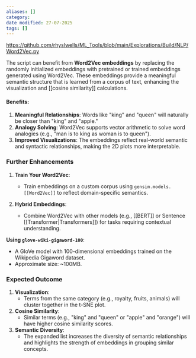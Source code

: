```yaml
---
aliases: []
category:
date modified: 27-07-2025
tags: []
---
```

https://github.com/rhyslwells/ML_Tools/blob/main/Explorations/Build/NLP/Word2Vec.py

The script can benefit from **Word2Vec embeddings** by replacing the randomly initialized embeddings with pretrained or trained embeddings generated using Word2Vec. These embeddings provide a meaningful semantic structure that is learned from a corpus of text, enhancing the visualization and [[cosine similarity]] calculations.

#### Benefits:

1. **Meaningful Relationships**: Words like "king" and "queen" will naturally be closer than "king" and "apple."
2. **Analogy Solving**: Word2Vec supports vector arithmetic to solve word analogies (e.g., "man is to king as woman is to queen").
3. **Improved Visualizations**: The embeddings reflect real-world semantic and syntactic relationships, making the 2D plots more interpretable.

### Further Enhancements

1. **Train Your Word2Vec**:
    - Train embeddings on a custom corpus using `gensim.models.[[Word2Vec]]` to reflect domain-specific semantics.
    
1. **Hybrid Embeddings**:
    - Combine Word2Vec with other models (e.g., [[BERT]] or Sentence [[Transformer|Transformers]]) for tasks requiring contextual understanding.

**Using `glove-wiki-gigaword-100`**:

- A GloVe model with 100-dimensional embeddings trained on the Wikipedia Gigaword dataset.
- Approximate size: ~100MB.

### Expected Outcome

1. **Visualization**:
    - Terms from the same category (e.g., royalty, fruits, animals) will cluster together in the t-SNE plot.
2. **Cosine Similarity**:
    - Similar terms (e.g., "king" and "queen" or "apple" and "orange") will have higher cosine similarity scores.
3. **Semantic Diversity**:
    - The expanded list increases the diversity of semantic relationships and highlights the strength of embeddings in grouping similar concepts.